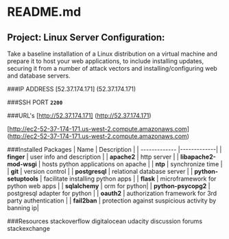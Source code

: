 # README.md
## Project: Linux Server Configuration:
Take a baseline installation of a Linux distribution on a virtual machine and prepare it to host your web applications, to include installing updates, securing it from a number of attack vectors and installing/configuring web and database servers.

###IP ADDRESS
[52.37.174.171] (52.37.174.171)

###SSH PORT
**`2200`**

###URL's
[http://52.37.174.171] (http://52.37.174.171)

[http://ec2-52-37-174-171.us-west-2.compute.amazonaws.com] (http://ec2-52-37-174-171.us-west-2.compute.amazonaws.com)

###Installed Packages
| Name        | Description           | 
| ------------- |-------------| 
| **finger**      | user info and description | 
| **apache2**      | http server      | 
| **libapache2-mod-wsgi** | hosts python applications on apache      |
| **ntp** | synchronize time |
| **git** | version control |
| **postgresql** | relational database server |
| **python-setuptools** | facilitate installing python apps |
| **flask** | microframework for python web apps |
| **sqlalchemy** | orm for python|
| **python-psycopg2** | postgresql adapter for python |
| **oauth2** | authorization framework for 3rd party authentication |
| **fail2ban** | protection against suspicious activity by banning ip|

###Resources
stackoverflow
digitalocean
udacity discussion forums
stackexchange
